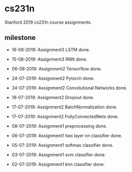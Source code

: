 # cs231n
Stanford 2019 cs231n course assignments.

## milestone

- 16-08-2019: Assignment3 LSTM done.

- 15-08-2019: Assignment3 RNN done.

- 06-08-2019: Assignment2 Tensorflow done.

- 24-07-2019: Assignment2 Pytorch done.

- 24-07-2019: Assignment2 Convolutional Networks done.

- 18-07-2019: Assignment2 Dropout done.

- 17-07-2019: Assignment2 BatchNormalization done.

- 17-07-2019: Assignment2 FullyConnectedNets done.

- 08-07-2019: Assignment1 preprocessing done. 

- 06-07-2019: Assignment1 two layer nn classifier done. 

- 05-07-2019: Assignment1 softmax classifier done. 

- 03-07-2019: Assignment1 svm classifier done.

- 02-07-2019: Assignment1 knn classifier done.
